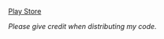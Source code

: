 [Play Store](https://play.google.com/store/apps/details?id=com.panu.panucal)

*Please give credit when distributing my code.*
